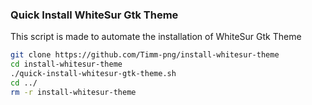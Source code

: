 ### Quick Install WhiteSur Gtk Theme
This script is made to automate the installation of WhiteSur Gtk Theme

```bash
git clone https://github.com/Timm-png/install-whitesur-theme
cd install-whitesur-theme
./quick-install-whitesur-gtk-theme.sh
cd ../
rm -r install-whitesur-theme
```
